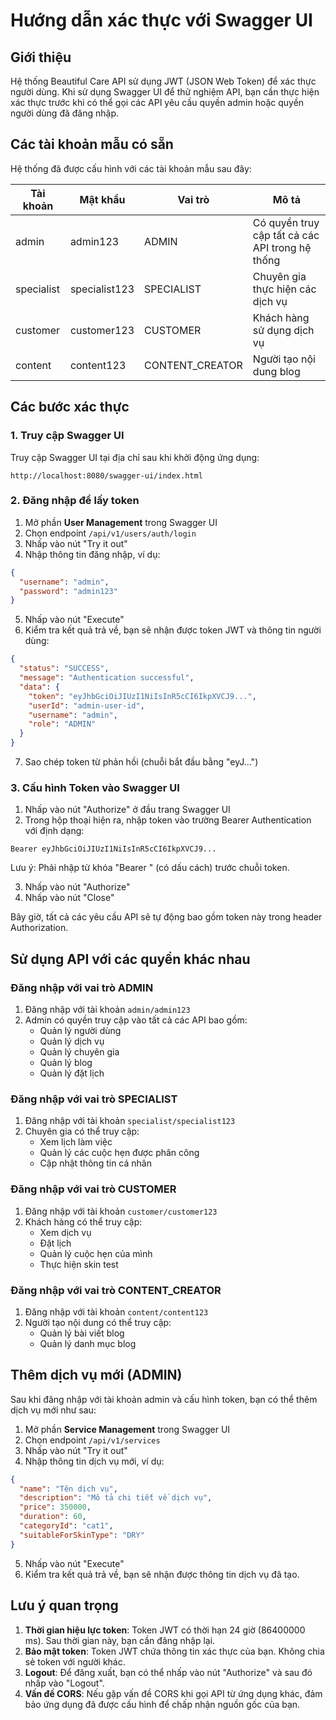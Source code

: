 # Hướng dẫn xác thực với Swagger UI

## Giới thiệu

Hệ thống Beautiful Care API sử dụng JWT (JSON Web Token) để xác thực người dùng. Khi sử dụng Swagger UI để thử nghiệm API, bạn cần thực hiện xác thực trước khi có thể gọi các API yêu cầu quyền admin hoặc quyền người dùng đã đăng nhập.

## Các tài khoản mẫu có sẵn

Hệ thống đã được cấu hình với các tài khoản mẫu sau đây:

| Tài khoản | Mật khẩu | Vai trò | Mô tả |
|-----------|----------|---------|-------|
| admin | admin123 | ADMIN | Có quyền truy cập tất cả các API trong hệ thống |
| specialist | specialist123 | SPECIALIST | Chuyên gia thực hiện các dịch vụ |
| customer | customer123 | CUSTOMER | Khách hàng sử dụng dịch vụ |
| content | content123 | CONTENT_CREATOR | Người tạo nội dung blog |

## Các bước xác thực

### 1. Truy cập Swagger UI

Truy cập Swagger UI tại địa chỉ sau khi khởi động ứng dụng:

```
http://localhost:8080/swagger-ui/index.html
```

### 2. Đăng nhập để lấy token

1. Mở phần **User Management** trong Swagger UI
2. Chọn endpoint `/api/v1/users/auth/login`
3. Nhấp vào nút "Try it out"
4. Nhập thông tin đăng nhập, ví dụ:

```json
{
  "username": "admin",
  "password": "admin123"
}
```

5. Nhấp vào nút "Execute"
6. Kiểm tra kết quả trả về, bạn sẽ nhận được token JWT và thông tin người dùng:

```json
{
  "status": "SUCCESS",
  "message": "Authentication successful",
  "data": {
    "token": "eyJhbGciOiJIUzI1NiIsInR5cCI6IkpXVCJ9...",
    "userId": "admin-user-id",
    "username": "admin",
    "role": "ADMIN"
  }
}
```

7. Sao chép token từ phản hồi (chuỗi bắt đầu bằng "eyJ...")

### 3. Cấu hình Token vào Swagger UI

1. Nhấp vào nút "Authorize" ở đầu trang Swagger UI
2. Trong hộp thoại hiện ra, nhập token vào trường Bearer Authentication với định dạng:

```
Bearer eyJhbGciOiJIUzI1NiIsInR5cCI6IkpXVCJ9...
```

Lưu ý: Phải nhập từ khóa "Bearer " (có dấu cách) trước chuỗi token.

3. Nhấp vào nút "Authorize"
4. Nhấp vào nút "Close"

Bây giờ, tất cả các yêu cầu API sẽ tự động bao gồm token này trong header Authorization.

## Sử dụng API với các quyền khác nhau

### Đăng nhập với vai trò ADMIN
1. Đăng nhập với tài khoản `admin/admin123`
2. Admin có quyền truy cập vào tất cả các API bao gồm:
   - Quản lý người dùng
   - Quản lý dịch vụ
   - Quản lý chuyên gia
   - Quản lý blog
   - Quản lý đặt lịch

### Đăng nhập với vai trò SPECIALIST
1. Đăng nhập với tài khoản `specialist/specialist123`
2. Chuyên gia có thể truy cập:
   - Xem lịch làm việc
   - Quản lý các cuộc hẹn được phân công
   - Cập nhật thông tin cá nhân

### Đăng nhập với vai trò CUSTOMER
1. Đăng nhập với tài khoản `customer/customer123`
2. Khách hàng có thể truy cập:
   - Xem dịch vụ
   - Đặt lịch
   - Quản lý cuộc hẹn của mình
   - Thực hiện skin test

### Đăng nhập với vai trò CONTENT_CREATOR
1. Đăng nhập với tài khoản `content/content123`
2. Người tạo nội dung có thể truy cập:
   - Quản lý bài viết blog
   - Quản lý danh mục blog

## Thêm dịch vụ mới (ADMIN)

Sau khi đăng nhập với tài khoản admin và cấu hình token, bạn có thể thêm dịch vụ mới như sau:

1. Mở phần **Service Management** trong Swagger UI
2. Chọn endpoint `/api/v1/services`
3. Nhấp vào nút "Try it out"
4. Nhập thông tin dịch vụ mới, ví dụ:

```json
{
  "name": "Tên dịch vụ",
  "description": "Mô tả chi tiết về dịch vụ",
  "price": 350000,
  "duration": 60,
  "categoryId": "cat1",
  "suitableForSkinType": "DRY"
}
```

5. Nhấp vào nút "Execute"
6. Kiểm tra kết quả trả về, bạn sẽ nhận được thông tin dịch vụ đã tạo.

## Lưu ý quan trọng

1. **Thời gian hiệu lực token**: Token JWT có thời hạn 24 giờ (86400000 ms). Sau thời gian này, bạn cần đăng nhập lại.
2. **Bảo mật token**: Token JWT chứa thông tin xác thực của bạn. Không chia sẻ token với người khác.
3. **Logout**: Để đăng xuất, bạn có thể nhấp vào nút "Authorize" và sau đó nhấp vào "Logout".
4. **Vấn đề CORS**: Nếu gặp vấn đề CORS khi gọi API từ ứng dụng khác, đảm bảo ứng dụng đã được cấu hình để chấp nhận nguồn gốc của bạn. 